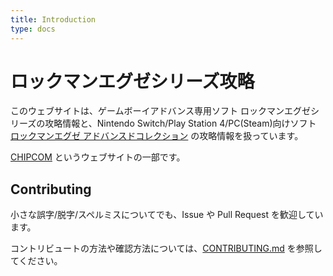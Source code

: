 ```yaml
---
title: Introduction
type: docs
---
```


# ロックマンエグゼシリーズ攻略
このウェブサイトは、ゲームボーイアドバンス専用ソフト ロックマンエグゼシリーズの攻略情報と、Nintendo Switch/Play Station 4/PC(Steam)向けソフト [ロックマンエグゼ アドバンスドコレクション](https://www.capcom-games.com/megaman/exe/) の攻略情報を扱っています。

[CHIPCOM](https://chipcom.org/) というウェブサイトの一部です。

## Contributing

小さな誤字/脱字/スペルミスについてでも、Issue や Pull Request を歓迎しています。

コントリビュートの方法や確認方法については、[CONTRIBUTING.md](https://github.com/massy22/exe/blob/main/CONTRIBUTING.md) を参照してください。
